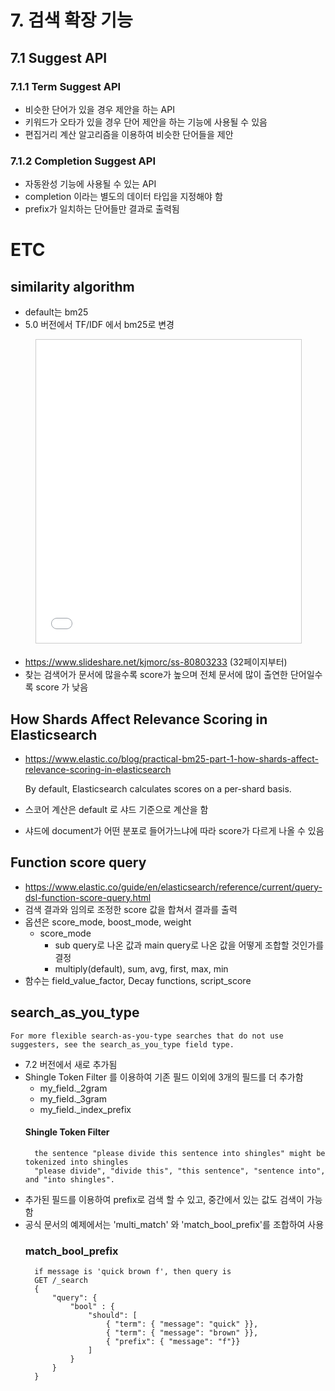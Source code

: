 # 7. 검색 확장 기능
## 7.1 Suggest API
### 7.1.1 Term Suggest API
- 비슷한 단어가 있을 경우 제안을 하는 API
- 키워드가 오타가 있을 경우 단어 제안을 하는 기능에 사용될 수 있음
- 편집거리 계산 알고리즘을 이용하여 비슷한 단어들을 제안

### 7.1.2 Completion Suggest API
- 자동완성 기능에 사용될 수 있는 API
- completion 이라는 별도의 데이터 타입을 지정해야 함
- prefix가 일치하는 단어들만 결과로 출력됨

# ETC
## similarity algorithm
- default는 bm25
- 5.0 버전에서 TF/IDF 에서 bm25로 변경

<figure>
<iframe src="//www.slideshare.net/kjmorc/ss-80803233" width="595" height="485" frameborder="0" marginwidth="0" marginheight="0" scrolling="no" style="border:1px solid #CCC; border-width:1px; margin-bottom:5px; max-width: 100%;" allowfullscreen> </iframe>
</figure> 

- https://www.slideshare.net/kjmorc/ss-80803233 (32페이지부터)
- 찾는 검색어가 문서에 많을수록 score가 높으며 전체 문서에 많이 출연한 단어일수록 score 가 낮음

## How Shards Affect Relevance Scoring in Elasticsearch
- https://www.elastic.co/blog/practical-bm25-part-1-how-shards-affect-relevance-scoring-in-elasticsearch

    By default, Elasticsearch calculates scores on a per-shard basis.

- 스코어 계산은 default 로 샤드 기준으로 계산을 함
- 샤드에 document가 어떤 분포로 들어가느냐에 따라 score가 다르게 나올 수 있음

## Function score query
- https://www.elastic.co/guide/en/elasticsearch/reference/current/query-dsl-function-score-query.html
- 검색 결과와 임의로 조정한 score 값을 합쳐서 결과를 출력
- 옵션은 score_mode, boost_mode, weight
    - score_mode
        - sub query로 나온 값과 main query로 나온 값을 어떻게 조합할 것인가를 결정
        - multiply(default), sum, avg, first, max, min
- 함수는 field_value_factor, Decay functions, script_score
    

## search_as_you_type
    For more flexible search-as-you-type searches that do not use suggesters, see the search_as_you_type field type.
- 7.2 버전에서 새로 추가됨
- Shingle Token Filter 를 이용하여 기존 필드 이외에 3개의 필드를 더 추가함
    - my_field._2gram
    - my_field._3gram
    - my_field._index_prefix
    #### Shingle Token Filter
        the sentence "please divide this sentence into shingles" might be tokenized into shingles 
        "please divide", "divide this", "this sentence", "sentence into", and "into shingles".  
- 추가된 필드를 이용하여 prefix로 검색 할 수 있고, 중간에서 있는 값도 검색이 가능함
- 공식 문서의 예제에서는 'multi_match' 와 'match_bool_prefix'를 조합하여 사용
    ### match_bool_prefix
        if message is 'quick brown f', then query is
        GET /_search
        {
            "query": {
                "bool" : {
                    "should": [
                        { "term": { "message": "quick" }},
                        { "term": { "message": "brown" }},
                        { "prefix": { "message": "f"}}
                    ]
                }
            }
        }
